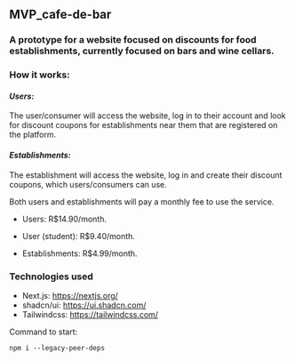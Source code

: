 ## MVP_cafe-de-bar

### A prototype for a website focused on discounts for food establishments, currently focused on bars and wine cellars.

### **How it works:**

#### *Users:*

The user/consumer will access the website, log in to their account and look for discount coupons for establishments near them that are registered on the platform.

#### *Establishments:*

The establishment will access the website, log in and create their discount coupons, which users/consumers can use.

Both users and establishments will pay a monthly fee to use the service.

- Users: R$14.90/month.

- User (student): R$9.40/month.

- Establishments: R$4.99/month.

### Technologies used

- Next.js: https://nextjs.org/
- shadcn/ui: https://ui.shadcn.com/
- Tailwindcss: https://tailwindcss.com/

Command to start:

`npm i --legacy-peer-deps`


